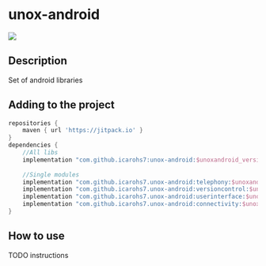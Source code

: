 # unox-android
[![](
https://jitpack.io/v/icarohs7/unox-android.svg)](
https://jitpack.io/#icarohs7/unox-android)

## Description
Set of android libraries

## Adding to the project
````groovy
repositories {
    maven { url 'https://jitpack.io' }
}
dependencies {
    //All libs
    implementation "com.github.icarohs7:unox-android:$unoxandroid_version"
 
    //Single modules
    implementation "com.github.icarohs7.unox-android:telephony:$unoxandroid_version"
    implementation "com.github.icarohs7.unox-android:versioncontrol:$unoxandroid_version"
    implementation "com.github.icarohs7.unox-android:userinterface:$unoxandroid_version"
    implementation "com.github.icarohs7.unox-android:connectivity:$unoxandroid_version"
}
````
## How to use
TODO instructions
